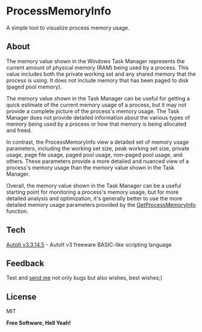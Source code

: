 # ProcessMemoryInfo
A simple tool to visualize process memory usage.

## About

The memory value shown in the Windows Task Manager represents the current amount of physical memory (RAM) being used by a process. This value includes both the private working set and any shared memory that the process is using. It does not include memory that has been paged to disk (paged pool memory).

The memory value shown in the Task Manager can be useful for getting a quick estimate of the current memory usage of a process, but it may not provide a complete picture of the process's memory usage. The Task Manager does not provide detailed information about the various types of memory being used by a process or how that memory is being allocated and freed.

In contrast, the ProcessMemoryInfo view a detailed set of memory usage parameters, including the working set size, peak working set size, private usage, page file usage, paged pool usage, non-paged pool usage, and others. These parameters provide a more detailed and nuanced view of a process's memory usage than the memory value shown in the Task Manager.

Overall, the memory value shown in the Task Manager can be a useful starting point for monitoring a process's memory usage, but for more detailed analysis and optimization, it's generally better to use the more detailed memory usage parameters provided by the [GetProcessMemoryInfo] function.

## Tech

[AutoIt v3.3.14.5] - AutoIt v3 freeware BASIC-like scripting language 

## Feedback

Test and [send me] not only bugs but also wishes, best wishes;)

## License

MIT

**Free Software, Hell Yeah!**

   [GetProcessMemoryInfo]: <https://learn.microsoft.com/en-us/windows/win32/api/psapi/nf-psapi-getprocessmemoryinfo>
   [AutoIt v3.3.14.5]: <https://www.autoitscript.com>
   [send me]: <https://www.linkedin.com/in/artiomageev>
